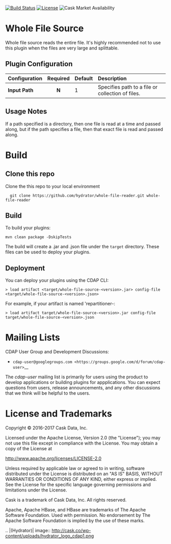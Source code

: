 [![Build Status](https://travis-ci.org/hydrator/whole-file-reader.svg?branch=develop)](https://travis-ci.org/hydrator/whole-file-reader) [![License](https://img.shields.io/badge/License-Apache%202.0-blue.svg)](https://opensource.org/licenses/Apache-2.0)
<img  alt="Cask Market Availability" src="https://cdap-users.herokuapp.com/assets/cm-notavailable.svg"/>

# Whole File Source

Whole file source reads the entire file. It's highly recommended not
to use this plugin when the files are very large and splittable.

## Plugin Configuration

| Configuration | Required | Default | Description |
| :------------ | :------: | :----- | :---------- |
| **Input Path** | **N** | 1 | Specifies path to a file or collection of files. |

## Usage Notes

If a path specified is a directory, then one file is read at a time
and passed along, but if the path specifies a file, then that exact
file is read and passed along.

# Build

## Clone this repo
Clone the this repo to your local environment

```
  git clone https://github.com/hydrator/whole-file-reader.git whole-file-reader
```

## Build

To build your plugins:

    mvn clean package -DskipTests

The build will create a .jar and .json file under the ``target`` directory.
These files can be used to deploy your plugins.

## Deployment
You can deploy your plugins using the CDAP CLI:

    > load artifact <target/whole-file-source-<version>.jar> config-file <target/whole-file-source-<version>.json>

For example, if your artifact is named 'repartitioner-<version>:

    > load artifact target/whole-file-source-<version>.jar config-file target/whole-file-source-<version>.json

# Mailing Lists

CDAP User Group and Development Discussions:

- `cdap-user@googlegroups.com <https://groups.google.com/d/forum/cdap-user>`__

The *cdap-user* mailing list is primarily for users using the product to develop
applications or building plugins for appplications. You can expect questions from 
users, release announcements, and any other discussions that we think will be helpful 
to the users.

# License and Trademarks

Copyright © 2016-2017 Cask Data, Inc.

Licensed under the Apache License, Version 2.0 (the "License"); you may not use this file except
in compliance with the License. You may obtain a copy of the License at

http://www.apache.org/licenses/LICENSE-2.0

Unless required by applicable law or agreed to in writing, software distributed under the 
License is distributed on an "AS IS" BASIS, WITHOUT WARRANTIES OR CONDITIONS OF ANY KIND, 
either express or implied. See the License for the specific language governing permissions 
and limitations under the License.

Cask is a trademark of Cask Data, Inc. All rights reserved.

Apache, Apache HBase, and HBase are trademarks of The Apache Software Foundation. Used with
permission. No endorsement by The Apache Software Foundation is implied by the use of these marks.

.. |(Hydrator)| image:: http://cask.co/wp-content/uploads/hydrator_logo_cdap1.png


